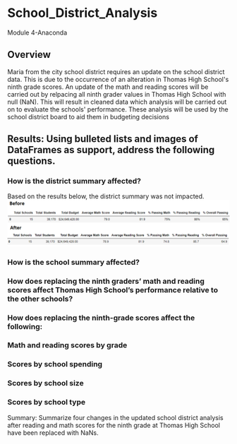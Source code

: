 # School_District_Analysis
Module 4-Anaconda

## Overview
Maria from the city school district requires an update on the school district data. This is due to the occurrence of an alteration in Thomas High School's ninth grade scores. An update of the math and reading scores will be carried out by relpacing all ninth grader values in Thomas High School with null (NaN). This will result in cleaned data which analysis will be carried out on to evaluate the schools' performance. These analysis will be used by the school district board to aid them in budgeting decisions


## Results: Using bulleted lists and images of DataFrames as support, address the following questions.

### How is the district summary affected?
Based on the results below, the district summary was not impacted.
![image](/Results/1DS.png)
### How is the school summary affected?
### How does replacing the ninth graders’ math and reading scores affect Thomas High School’s performance relative to the other schools?
### How does replacing the ninth-grade scores affect the following:
### Math and reading scores by grade
### Scores by school spending
### Scores by school size
### Scores by school type


Summary: Summarize four changes in the updated school district analysis after reading and math scores for the ninth grade at Thomas High School have been replaced with NaNs.

